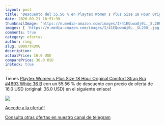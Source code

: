 ```yaml
---
layout: post
title: 'Descuento del 55.56 % en Playtex Women s Plus Size 18 Hour Origin'
date: 2020-09-21 18:51:30
thumbnailImage: 'https://m.media-amazon.com/images/I/41EQuwaAj0L._SL200_.jpg'
images: [ 'https://m.media-amazon.com/images/I/41EQuwaAj0L._SL200_.jpg' ]
comments: true
category: ofertas
author: ring
slug: B0007YR8XG
description:
actualPrice: 16.0 USD
comparePrice: 36.0 USD
inStock: true
---
```


Tienes [Playtex Women s Plus Size 18 Hour Original Comfort Strap Bra #4693  White  36 B](https://www.amazon.com/dp/B0007YR8XG/?tag=redken08-20) con un 55.56 % de descuento con precio de oferta de 16.0 USD (original: 36.0 USD) en el siguiente enlace!

[![](https://m.media-amazon.com/images/I/41EQuwaAj0L._SL200_.jpg)](https://www.amazon.com/dp/B0007YR8XG/?tag=redken08-20)

[Accede a la oferta!!](https://www.amazon.com/dp/B0007YR8XG/?tag=redken08-20)

[Consulta otras ofertas en nuestro canal de telegram](https://t.me/s/ofertas25)
